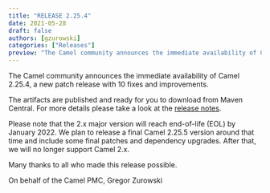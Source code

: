 ```yaml
---
title: "RELEASE 2.25.4"
date: 2021-05-28
draft: false
authors: [gzurowski]
categories: ["Releases"]
preview: "The Camel community announces the immediate availability of Camel 2.25.4"
---
```



The Camel community announces the immediate availability of Camel 2.25.4, a new patch release with 10 fixes and improvements.

The artifacts are published and ready for you to download from Maven Central. For more details please take a look at the [release notes](/releases/release-2.25.4/).

Please note that the 2.x major version will reach end-of-life (EOL) by January 2022. We plan to release a final Camel 2.25.5 version around that time and include some final patches and dependency upgrades. After that, we will no longer support Camel 2.x.

Many thanks to all who made this release possible.

On behalf of the Camel PMC,
Gregor Zurowski
